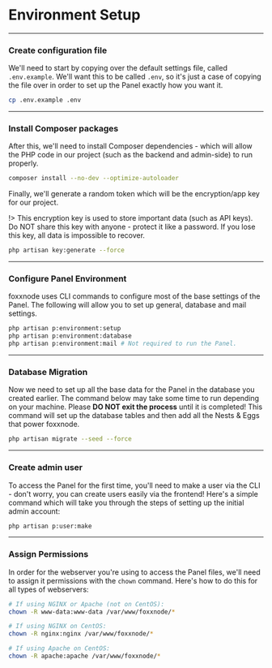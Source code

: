 # Environment Setup

***

### Create configuration file
We'll need to start by copying over the default settings file, called `.env.example`. We'll want
this to be called `.env`, so it's just a case of copying the file over in order to set up the Panel
exactly how you want it.

```bash
cp .env.example .env
```

***

### Install Composer packages
After this, we'll need to install Composer dependencies - which will allow the PHP code in our project
(such as the backend and admin-side) to run properly.

```bash
composer install --no-dev --optimize-autoloader
```

Finally, we'll generate a random token which will be the encryption/app key for our project.

!> This encryption key is used to store important data (such as API keys).
Do NOT share this key with anyone - protect it like a password.
If you lose this key, all data is impossible to recover.

```bash
php artisan key:generate --force
```

***

### Configure Panel Environment
foxxnode uses CLI commands to configure most of the base settings of the Panel.
The following will allow you to set up general, database and mail settings.

```bash
php artisan p:environment:setup
php artisan p:environment:database
php artisan p:environment:mail # Not required to run the Panel.
```

***

### Database Migration
Now we need to set up all the base data for the Panel in the database you created earlier. The command below may take some time to run depending on your machine. Please **DO NOT exit the process** until it is completed! This command will set up the database tables and then add all the Nests & Eggs that power foxxnode.

```bash
php artisan migrate --seed --force
```

***

### Create admin user
To access the Panel for the first time, you'll need to make a user via the CLI - don't worry, you can 
create users easily via the frontend! Here's a simple command which will take you through the steps of
setting up the initial admin account:
```bash
php artisan p:user:make
```

***

### Assign Permissions
In order for the webserver you're using to access the Panel files, we'll need to assign it permissions
with the `chown` command. Here's how to do this for all types of webservers:
```bash
# If using NGINX or Apache (not on CentOS):
chown -R www-data:www-data /var/www/foxxnode/*

# If using NGINX on CentOS:
chown -R nginx:nginx /var/www/foxxnode/*

# If using Apache on CentOS:
chown -R apache:apache /var/www/foxxnode/*
```